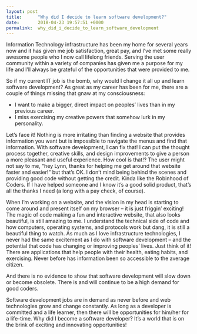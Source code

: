 ```yaml
---
layout: post
title:      "Why did I decide to learn software development?"
date:       2018-04-23 19:57:51 +0000
permalink:  why_did_i_decide_to_learn_software_development
---
```



Information Technology infrastructure has been my home for several years now and it has given me job satisfaction, great pay, and I’ve met some really awesome people who I now call lifelong friends. Serving the user community within a variety of companies has given me a purpose for my life and I’ll always be grateful of the opportunities that were provided to me.

So if my current IT job is the bomb, why would I change it all up and learn software development?
As great as my career has been for me, there are a couple of things missing that gnaw at my consciousness:

* I want to make a bigger, direct impact on peoples’ lives than in my previous career.
* I miss exercising my creative powers that somehow lurk in my personality.

Let’s face it! Nothing is more irritating than finding a website that provides information you want but is impossible to navigate the menus and find that information.  With software development, I can fix that! I can put the thought process together, creative skills, and design improvements to give a person a more pleasant and useful experience. How cool is that!? The user might not say to me, “hey Lynn, thanks for helping me get around that website faster and easier!” but that’s OK. I don’t mind being behind the scenes and providing good code without getting the credit. Kinda like the Robinhood of Coders. If I have helped someone and I know it’s a good solid product, that’s all the thanks I need (a long with a pay check, of course).

When I’m working on a website, and the vision in my head is starting to come around and present itself on my browser – it is just friggin’ exciting! The magic of code making a fun and interactive website, that also looks beautiful, is still amazing to me. I understand the technical side of code and how computers, operating systems, and protocols work but dang, it is still a beautiful thing to watch. As much as I love infrastructure technologies, I never had the same excitement as I do with software development – and the potential that code has changing or improving peoples’ lives. Just think of it! There are applications that help people with their health, eating habits, and exercising. Never before has information been so accessible to the average citizen.

And there is no evidence to show that software development will slow down or become obsolete. There is and will continue to be a high demand for good coders.

Software development jobs are in demand as never before and web technologies grow and change constantly. As long as a developer is committed and a life learner, then there will be opportunities for him/her for a life-time.
Why did I become a software developer? It’s a world that is on the brink of exciting and innovating opportunities!

